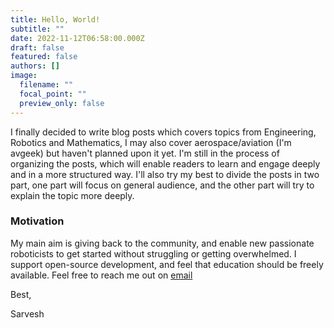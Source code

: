 ```yaml
---
title: Hello, World!
subtitle: ""
date: 2022-11-12T06:58:00.000Z
draft: false
featured: false
authors: []
image:
  filename: ""
  focal_point: ""
  preview_only: false
---
```

I finally decided to write blog posts which covers topics from Engineering, Robotics and Mathematics,  I may also cover aerospace/aviation (I'm avgeek) but haven't planned upon it yet. I'm still in the process of organizing the posts, which will enable readers to learn and engage deeply and in a more structured way. I'll also try my best to divide the posts in two part, one part will focus on general audience, and the other part will try to explain the topic more deeply.

### **Motivation**

My main aim is giving back to the community, and enable new passionate roboticists to get started without struggling or getting overwhelmed. I support open-source development, and feel that education should be freely available. Feel free to reach me out on [email](mailto:prajapati.s@northeastern.edu)

B﻿est,

S﻿arvesh